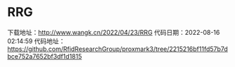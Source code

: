 # RRG
下载地址：http://www.wangk.cn/2022/04/23/RRG
代码日期：2022-08-16 02:14:59
代码地址：https://github.com/RfidResearchGroup/proxmark3/tree/2215216bf11fd57b7dbce752a7652bf3df1d1815
